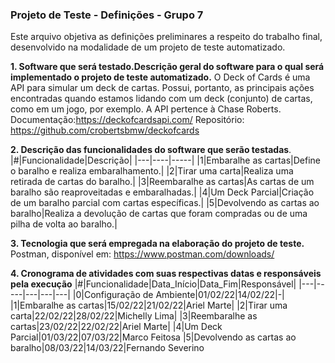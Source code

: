 ### Projeto de Teste - Definições - Grupo 7

Este arquivo objetiva as definições preliminares a respeito do trabalho final, desenvolvido na modalidade de um projeto de teste automatizado.

**1. Software que será testado.Descrição geral do software para o qual será implementado o projeto de teste automatizado.**
O Deck of Cards é uma API para simular um deck de cartas. Possui, portanto, as principais ações encontradas quando estamos lidando com um deck (conjunto) de cartas, como em um jogo, por exemplo. A API pertence à Chase Roberts.
Documentação:https://deckofcardsapi.com/
Repositório: https://github.com/crobertsbmw/deckofcards

**2. Descrição das funcionalidades do software que serão testadas**.
|#|Funcionalidade|Descrição|
|---|----|-----|
|1|Embaralhe as cartas|Define o baralho e realiza embaralhamento.|
|2|Tirar uma carta|Realiza uma retirada de cartas do baralho.|
|3|Reembaralhe as cartas|As cartas de um baralho são reaproveitadas e embaralhadas.|
|4|Um Deck Parcial|Criação de um baralho parcial com cartas específicas.|
|5|Devolvendo as cartas ao baralho|Realiza a devolução de cartas que foram compradas ou de uma pilha de volta ao baralho.|

**3. Tecnologia que será empregada na elaboração do projeto de teste.**
Postman, disponível em: https://www.postman.com/downloads/

**4. Cronograma de atividades com suas respectivas datas e responsáveis pela execução**
|#|Funcionalidade|Data_Início|Data_Fim|Responsável|
|---|-----|---|---|---|
|0|Configuração de Ambiente|01/02/22|14/02/22|-|
|1|Embaralhe as cartas|15/02/22|21/02/22|Ariel Marte|
|2|Tirar uma carta|22/02/22|28/02/22|Michelly Lima|
|3|Reembaralhe as cartas|23/02/22|22/02/22|Ariel Marte|
|4|Um Deck Parcial|01/03/22|07/03/22|Marco Feitosa
|5|Devolvendo as cartas ao baralho|08/03/22|14/03/22|Fernando Severino
